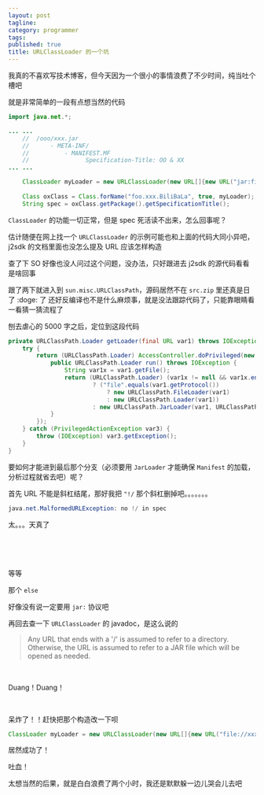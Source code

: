 ```yaml
---
layout: post
tagline:
category: programmer
tags:
published: true
title: URLClassLoader 的一个坑 
---
```


我真的不喜欢写技术博客，但今天因为一个很小的事情浪费了不少时间，纯当吐个槽吧


就是非常简单的一段有点想当然的代码

```java
import java.net.*;

... ...
    //  /ooo/xxx.jar
    //      - META-INF/
    //          - MANIFEST.MF
    //                Specification-Title: OO & XX
... ...

    ClassLoader myLoader = new URLClassLoader(new URL[]{new URL("jar:file://xxx/ooo.jar!/")});
    
    Class oxClass = Class.forName("foo.xxx.BiliBaLa", true, myLoader); 
    String spec = oxClass.getPackage().getSpecificationTitle();

```

``ClassLoader`` 的功能一切正常，但是 spec 死活读不出来，怎么回事呢？

估计随便在网上找一个 ``URLClassLoader`` 的示例可能也和上面的代码大同小异吧，j2sdk 的文档里面也没怎么提及 URL 应该怎样构造

查了下 SO 好像也没人问过这个问题，没办法，只好跟进去 j2sdk 的源代码看看是啥回事

跟了两下就进入到 ``sun.misc.URLClassPath``，源码居然不在 ``src.zip`` 里还真是日了 :doge: 了 
还好反编译也不是什么麻烦事，就是没法跟踪代码了，只能靠眼睛看一看猜一猜流程了


刨去虐心的 5000 字之后，定位到这段代码

```java
private URLClassPath.Loader getLoader(final URL var1) throws IOException {
    try {
        return (URLClassPath.Loader) AccessController.doPrivileged(new PrivilegedExceptionAction() {
            public URLClassPath.Loader run() throws IOException {
                String var1x = var1.getFile();
                return (URLClassPath.Loader) (var1x != null && var1x.endsWith("/") 
                        ? ("file".equals(var1.getProtocol())
                            ? new URLClassPath.FileLoader(var1) 
                            : new URLClassPath.Loader(var1))
                        : new URLClassPath.JarLoader(var1, URLClassPath.this.jarHandler, URLClassPath.this.lmap));
            }
        });
    } catch (PrivilegedActionException var3) {
        throw (IOException) var3.getException();
    }
}
```

要如何才能进到最后那个分支（必须要用 ``JarLoader`` 才能确保 ``Manifest`` 的加载，分析过程就省去吧）呢？

首先 URL 不能是斜杠结尾，那好我把 ``"!/`` 那个斜杠删掉吧。。。。。。。

```java
java.net.MalformedURLException: no !/ in spec
```

太。。。天真了

<br/>

<br/>

<br/>

等等

那个 ``else``

好像没有说一定要用 ``jar:`` 协议吧

再回去查一下 ``URLClassLoader`` 的 javadoc，是这么说的

  > Any URL that ends with a '/' is assumed to refer to a directory. 
  > Otherwise, the URL is assumed to refer to a JAR file which will be opened as needed. 


<br/>

Duang！Duang！


<br/>

呆炸了！！赶快把那个构造改一下呗

```java
ClassLoader myLoader = new URLClassLoader(new URL[]{new URL("file://xxx/ooo.jar")});
```

居然成功了！

吐血！

太想当然的后果，就是白白浪费了两个小时，我还是默默躲一边儿哭会儿去吧

